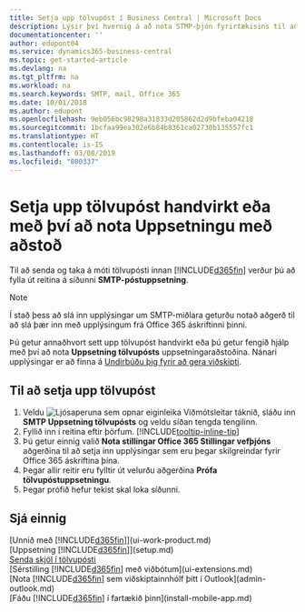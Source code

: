```yaml
---
title: Setja upp tölvupóst í Business Central | Microsoft Docs
description: Lýsir því hvernig á að nota STMP-þjón fyrirtækisins til að senda og taka við tölvupósti í Business Central, einnig hvernig á að nota þær stillingar þjónsins sem voru stofnaðar með Office 365 áskrift.
documentationcenter: ''
author: edupont04
ms.service: dynamics365-business-central
ms.topic: get-started-article
ms.devlang: na
ms.tgt_pltfrm: na
ms.workload: na
ms.search.keywords: SMTP, mail, Office 365
ms.date: 10/01/2018
ms.author: edupont
ms.openlocfilehash: 9eb056bc98298a31833d205862d2d9bfeba04218
ms.sourcegitcommit: 1bcfaa99ea302e6b84b8361ca02730b135557fc1
ms.translationtype: HT
ms.contentlocale: is-IS
ms.lasthandoff: 03/08/2019
ms.locfileid: "800337"
---
```

# <a name="set-up-email-manually-or-using-the-assisted-setup"></a>Setja upp tölvupóst handvirkt eða með því að nota Uppsetningu með aðstoð
Til að senda og taka á móti tölvupósti innan [!INCLUDE[d365fin](includes/d365fin_md.md)] verður þú að fylla út reitina á síðunni **SMTP-póstuppsetning**.

> [!NOTE]  
>   Í stað þess að slá inn upplýsingar um SMTP-miðlara geturðu notað aðgerð til að slá þær inn með upplýsingum frá Office 365 áskriftinni þinni.

Þú getur annaðhvort sett upp tölvupóst handvirkt eða þú getur fengið hjálp með því að nota **Uppsetning tölvupósts** uppsetningaraðstoðina. Nánari upplýsingar er að finna á [Undirbúðu þig fyrir að gera viðskipti](ui-get-ready-business.md).  

## <a name="to-set-up-email"></a>Til að setja upp tölvupóst
1. Veldu ![Ljósaperuna sem opnar eiginleika Viðmótsleitar](media/ui-search/search_small.png "Segðu mér hvað þú vilt gera") táknið, sláðu inn **SMTP Uppsetning tölvupósts** og veldu síðan tengda tengilinn.
2. Fyllið inn í reitina eftir þörfum. [!INCLUDE[tooltip-inline-tip](includes/tooltip-inline-tip_md.md)]
3. Þú getur einnig valið **Nota stillingar Office 365 Stillingar vefþjóns** aðgerðina til að setja inn upplýsingar sem eru þegar skilgreindar fyrir Office 365 áskriftina þína.
4. Þegar allir reitir eru fylltir út velurðu aðgerðina **Prófa tölvupóstuppsetningu**.
5. Þegar prófið hefur tekist skal loka síðunni.

## <a name="see-also"></a>Sjá einnig  
[Unnið með [!INCLUDE[d365fin](includes/d365fin_md.md)]](ui-work-product.md)  
[Uppsetning [!INCLUDE[d365fin](includes/d365fin_md.md)]](setup.md)  
[Senda skjöl í tölvupósti](ui-how-send-documents-email.md)  
[Sérstilling [!INCLUDE[d365fin](includes/d365fin_md.md)] með viðbótum](ui-extensions.md)  
[Nota [!INCLUDE[d365fin](includes/d365fin_md.md)] sem viðskiptainnhólf þitt í Outlook](admin-outlook.md)  
[Fáðu [!INCLUDE[d365fin](includes/d365fin_md.md)] í fartækið þinn](install-mobile-app.md)
